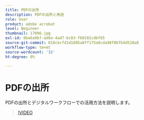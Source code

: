 ```yaml
---
title: PDFの出所
description: PDFの出所と用途
role: User
product: adobe acrobat
level: Beginner
thumbnail: 17096.jpg
exl-id: 0ba6a9b7-ad6e-4ad7-bc03-f60102cdbf65
source-git-commit: 018cbcfd1d1605a8ff175a0cda98f0bfb4d528a8
workflow-type: tm+mt
source-wordcount: '32'
ht-degree: 0%

---
```


# PDFの出所

PDFの出所とデジタルワークフローでの活用方法を説明します。

>[!VIDEO](https://video.tv.adobe.com/v/17096?hidetitle=true)

